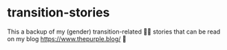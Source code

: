 # transition-stories
This a backup of my (gender) transition-related 🏳️‍⚧️ stories that can be read on my blog https://www.thepurple.blog/ 💜
